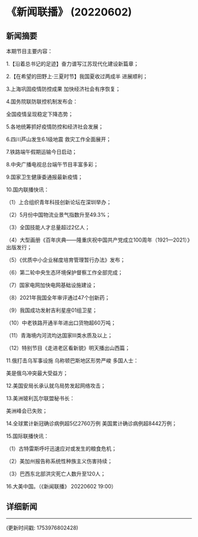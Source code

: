 # 《新闻联播》 (20220602)

## 新闻摘要

本期节目主要内容：


1.【沿着总书记的足迹】奋力谱写江苏现代化建设新篇章；


2.【在希望的田野上·三夏时节】我国夏收过两成半 进展顺利；


3.上海巩固疫情防控成果 加快经济社会有序恢复；


4.国务院联防联控机制发布会：

全国疫情呈现稳定下降态势；


5.各地统筹抓好疫情防控和经济社会发展；


6.四川芦山发生6.1级地震 救灾工作全面展开；


7.铁路端午假期运输今日启动；


8.中央广播电视总台端午节目丰富多彩；


9.国家卫生健康委通报最新疫情；


10.国内联播快讯：


（1）上合组织青年科技创新论坛在深圳举办；


（2）5月份中国物流业景气指数升至49.3%；


（3）全国技能人才总量超过2亿人；


（4）大型画册《百年庆典——隆重庆祝中国共产党成立100周年（1921—2021）》出版发行；


（5）《优质中小企业梯度培育管理暂行办法》发布；


（6）第二轮中央生态环境保护督察工作全部完成；


（7）国家电网加快电网基础设施建设；


（8）2021年我国全年审评通过47个创新药；


（9）我国成功发射吉利星座01组卫星；


（10）中老铁路开通半年进出口货物超60万吨；


（11）青海境内河流均达国家Ⅲ类水质及以上；


（12）特别节目《走进老区看新貌》明天播出山西篇；


11.俄打击乌军事设施 乌称顿巴斯地区形势严峻 多国人士：

美是俄乌冲突最大受益方；


12.美国安局长承认就乌局势发起网络攻击；


13.美洲玻利瓦尔联盟秘书长：

美洲峰会已失败；


14.全球累计新冠确诊病例超5亿2760万例 美国累计确诊病例超8442万例；


15.国际联播快讯：


（1）古特雷斯呼吁迅速应对或发生的粮食危机；


（2）美加州报告称系统性种族主义伤害持续；


（3）巴西东北部洪灾死亡人数升至120人；


16.大美中国。（《新闻联播》 20220602 19:00）

## 详细新闻

---

(更新时间戳: 1753976802428)

